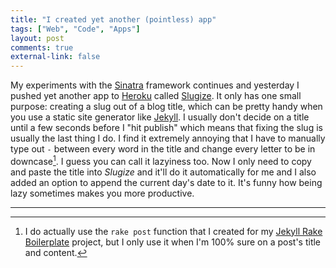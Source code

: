 ```yaml
---
title: "I created yet another (pointless) app" 
tags: ["Web", "Code", "Apps"]
layout: post
comments: true
external-link: false
---
```


My experiments with the [Sinatra](http://www.sinatrarb.com/ "Sinatra") framework continues and yesterday I pushed yet another app to [Heroku](http://www.heroku.com/ "Heroku") called [Slugize](http://slugize.ellengummesson.com/ "Slugize"). It only has one small purpose: creating a slug out of a blog title, which can be pretty handy when you use a static site generator like [Jekyll](http://jekyllrb.com/ "Jekyll"). I usually don't decide on a title until a few seconds before I "hit publish" which means that fixing the slug is usually the last thing I do. I find it extremely annoying that I have to manually type out `-` between every word in the title and change every letter to be in downcase[^20130115-1]. I guess you can call it lazyiness too. Now I only need to copy and paste the title into *Slugize* and it'll do it automatically for me and I also added an option to append the current day's date to it. It's funny how being lazy sometimes makes you more productive.

***

[^20130115-1]: I do actually use the `rake post` function that I created for my [Jekyll Rake Boilerplate](https://github.com/gummesson/jekyll-rake-boilerplate "Jekyll Rake Boilerplate") project, but I only use it when I'm 100% sure on a post's title and content.
